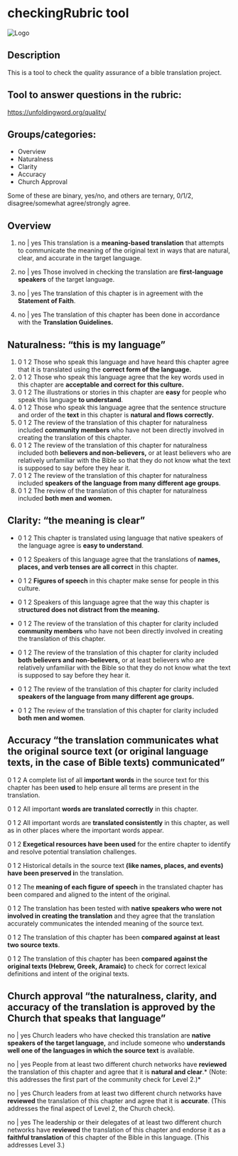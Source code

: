 # checkingRubric tool

![Logo](https://github.com/translationCoreApps/translationQuestions_Check_tool/blob/master/icon.png "translationQuestions")

Description
---
This is a tool to check the quality assurance of a bible translation project.

Tool to answer questions in the rubric:
---

https://unfoldingword.org/quality/

## Groups/categories:
- Overview
- Naturalness
- Clarity
- Accuracy
- Church Approval

Some of these are binary, yes/no, and others are ternary, 0/1/2, disagree/somewhat agree/strongly agree.


**Overview**
---
1. no | yes This translation is a **meaning-based translation** that attempts to communicate the meaning of the original text in ways that are natural, clear, and accurate in the target language.

2. no | yes Those involved in checking the translation are **first-language speakers** of the target language.

3. no | yes The translation of this chapter is in agreement with the **Statement of Faith**.

4. no | yes The translation of this chapter has been done in accordance with the **Translation 
Guidelines.**

**Naturalness:** “this is my language”
---

1. 0 1 2 Those who speak this language and have heard this chapter agree that it is translated using the **correct form of the language.**
2. 0 1 2 Those who speak this language agree that the key words used in this chapter are **acceptable and correct for this culture.**
4. 0 1 2 The illustrations or stories in this chapter are **easy** for people who speak this language **to understand**.
5. 0 1 2 Those who speak this language agree that the sentence structure and order of the **text** in this chapter is **natural and flows correctly.**
6. 0 1 2 The review of the translation of this chapter for naturalness included **community members** who have not been directly involved in creating the translation of this chapter.
7. 0 1 2 The review of the translation of this chapter for naturalness included both **believers and non-believers,** or at least believers who are relatively unfamiliar with the Bible so that they do not know what the text is supposed to say before they hear it.
8. 0 1 2 The review of the translation of this chapter for naturalness included **speakers of the language from many different age groups**.
9. 0 1 2 The review of the translation of this chapter for naturalness included **both men and women.**


**Clarity:**  “the meaning is clear” 
---
- 0 1 2 This chapter is translated using language that native speakers of the language agree is **easy to understand**.

- 0 1 2 Speakers of this language agree that the translations of **names, places, and verb tenses are all correct** in this chapter.

- 0 1 2 **Figures of speech** in this chapter make sense for people in this culture.
 
- 0 1 2 Speakers of this language agree that the way this chapter is s**tructured does not distract from the meaning.**

- 0 1 2 The review of the translation of this chapter for clarity included **community members** who have not been directly involved in creating the translation of this chapter.

- 0 1 2 The review of the translation of this chapter for clarity included **both believers and non-believers,** or at least believers who are relatively unfamiliar with the Bible so that they do not know what the text is supposed to say before they hear it.

- 0 1 2 The review of the translation of this chapter for clarity included **speakers of the language from many different age groups.**

- 0 1 2 The review of the translation of this chapter for clarity included **both men and women**.


**Accuracy**
“the translation communicates what the original source text (or original language texts, in the case of Bible texts) communicated”
---
0 1 2 A complete list of all **important words** in the source text for this chapter has been **used** to help ensure all terms are present in the translation.

0 1 2 All important **words are translated correctly** in this chapter.

0 1 2 All important words are **translated consistently** in this chapter, as well as in other places where the important words appear.

0 1 2 **Exegetical resources have been used** for the entire chapter to identify and resolve potential translation challenges.

0 1 2 Historical details in the source text **(like names, places, and events) have been preserved i**n the translation.

0 1 2 The **meaning of each figure of speech** in the translated chapter has been compared and aligned to the intent of the original.

0 1 2 The translation has been tested with **native speakers who were not involved in creating the translation** and they agree that the translation accurately communicates the intended meaning of the source text.

0 1 2 The translation of this chapter has been **compared against at least two source texts**.

0 1 2 The translation of this chapter has been **compared against the original texts (Hebrew, Greek, Aramaic)** to check for correct lexical definitions and intent of the original texts.

 **Church approval**
“the naturalness, clarity, and accuracy of the translation is approved by the Church that speaks that language”
---
no | yes Church leaders who have checked this translation are **native speakers of the target language,** and include someone who **understands well one of the languages in which the source text** is available.

no | yes People from at least two different church networks have **reviewed** the translation of this chapter and agree that it is **natural and clear**.* (Note: this addresses the first part of the community check for Level 2.)*

no | yes Church leaders from at least two different church networks have **reviewed** the translation of this chapter and agree that it is **accurate**. (This addresses the final aspect of Level 2, the Church check).

no | yes The leadership or their delegates of at least two different church networks have **reviewed** the translation of this chapter and endorse it as a **faithful translation** of this chapter of the Bible in this language. (This addresses Level 3.)

